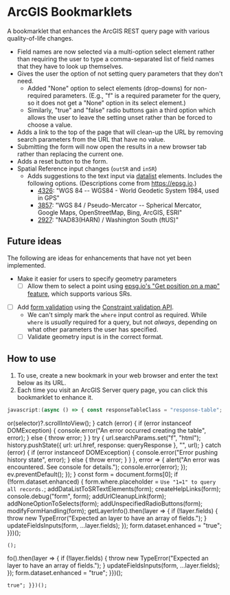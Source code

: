 # ArcGIS Bookmarklets

<!-- 🚨⚠ WARNING: DO NOT EDIT THE README.md FILE. MAKE ALL CHANGES TO README.template.md, as README.md will be overwritten by an automated process. -->

A bookmarklet that enhances the ArcGIS REST query page with various quality-of-life changes.

* Field names are now selected via a multi-option select element rather than requiring the user to type a comma-separated list of field names that they have to look up themselves.
* Gives the user the option of not setting query parameters that they don't need.
  * Added "None" option to select elements (drop-downs) for non-required parameters. (E.g., "f" is a required parameter for the query, so it does not get a "None" option in its select element.)
  * Similarly, "true" and "false" radio buttons gain a third option which allows the user to leave the setting unset rather than be forced to choose a value.
* Adds a link to the top of the page that will clean-up the URL by removing search parameters from the URL that have no value.
* Submitting the form will now open the results in a new browser tab rather than replacing the current one.
* Adds a reset button to the form.
* Spatial Reference input changes (`outSR` and `inSR`)
  * Adds suggestions to the text input via [datalist](https://developer.mozilla.org/en-US/docs/Web/HTML/Element/datalist) elements. Includes the following options. (Descriptions come from <https://epsg.io>.)
    * [4326]: "WGS 84 -- WGS84 - World Geodetic System 1984, used in GPS"
    * [3857]: "WGS 84 / Pseudo-Mercator -- Spherical Mercator, Google Maps, OpenStreetMap, Bing, ArcGIS, ESRI"
    * [2927]: "NAD83(HARN) / Washington South (ftUS)"

## Future ideas

The following are ideas for enhancements that have not yet been implemented.

* Make it easier for users to specify geometry parameters
  * [ ] Allow them to select a point using [epsg.io's "Get position on a map" feature](https://epsg.io/map#srs=2927), which supports various SRs.
* [ ] Add [form validation](https://developer.mozilla.org/en-US/docs/Learn/Forms/Form_validation#validating_forms_using_javascript) using the [Constraint validation API](https://developer.mozilla.org/en-US/docs/Web/API/Constraint_validation).
  * We can't simply mark the `where` input control as required. While `where` is *usually* required for a query, but not *always*, depending on what other parameters the user has specified.
  * [ ] Validate geometry input is in the correct format.

[4326]:https://epsg.io/4326
[2927]:https://epsg.io/2927
[3857]:https://epsg.io/3857

## How to use

1. To use, create a new bookmark in your web browser and enter the text below as its URL.
2. Each time you visit an ArcGIS Server query page, you can click this bookmarklet to enhance it.

<!-- The {{bookmarklet}} text will be replaced with the bookmarklet URL -->
```javascript
javascript:(async () => { const responseTableClass = "response-table"; const queryHelpUrl = "../../../../../../sdk/rest/index.html#/Query_Map_Service_Layer/02ss0000000r000000/"; let helpWindow = null; const srMap = new Map([ [2927, "NAD83(HARN) / Washington South (ftUS)"], [4326, "WGS 84 – WGS84 - World Geodetic System 1984, used in GPS"], [3857, "WGS 84 / Pseudo-Mercator – Spherical Mercator, Google Maps, OpenStreetMap, Bing, ArcGIS, ESRI"] ]); function createSROptionsDataList(srIds = srMap) { const dataList = document.createElement("datalist"); dataList.id = "srdatalist"; const frag = document.createDocumentFragment(); for (const [srid, desc] of srMap) { const option = document.createElement("option"); option.value = srid.toString(); option.text = option.label = `${srid}: ${desc}`; frag.appendChild(option); } dataList.appendChild(frag); return dataList; } function addDataListToSRTextElements(form, datalist, textboxIds = ["inSR", "outSR"]) { const qs = textboxIds.map(id => `input[type=text][name='${id}']`).join(","); const textBoxes = form.querySelectorAll(qs); if (!datalist) { datalist = createSROptionsDataList(); form.appendChild(datalist); } const listId = typeof datalist === "string" ? datalist : datalist.id; for (const tb of textBoxes) { tb.setAttribute("list", listId); } } function scrollToSpan(node, paramName) { console.group(`scroll to span with ${paramName}`); try { const spanList = node.querySelectorAll("td:first-child>span.usertext"); console.debug("matching spans", spanList); const spans = Array.from(spanList).filter(e => e.textContent === paramName); console.debug(`matching spans with ${paramName}`, spans); if (spans.length > 0) { spans[0].parentElement?.scrollIntoView(); } } catch (error) { console.error(error); throw error; } finally { console.groupEnd(); } } function getHelpForParam(ev) { console.group("get help for param"); try { const paramName = this.dataset.param; if (paramName) { if (!helpWindow || helpWindow.closed) { helpWindow = open(this.href, this.target); helpWindow?.addEventListener("load", function (ev) { this.setTimeout(() => scrollToSpan(helpWindow.document, paramName), 1000); }, { passive: true, capture: false }); } else { scrollToSpan(helpWindow.document, paramName); helpWindow.focus(); } ev.preventDefault(); } else { console.warn("could not access paramName"); } } catch (error) { console.error(error); throw error; } finally { console.groupEnd(); } } function createHelpLinks(form) { const labels = form.querySelectorAll("label[for]"); const helpText = "❓"; function addEventHandler(label) { const paramName = label.htmlFor || label.dataset.htmlFor; const a = document.createElement("a"); a.href = queryHelpUrl; a.target = "help"; a.dataset.param = paramName; a.text = helpText; label.append(a); a.addEventListener("click", getHelpForParam); } const selector = "td>label:first-child>input[type=radio][name]"; const elements = Array.from(form.querySelectorAll(selector), rb => { const name = rb.name; const cell = rb.parentElement?.parentElement?.previousElementSibling; cell.dataset.htmlFor = name; return cell; }); for (const label of elements) { addEventHandler(label); } labels.forEach(addEventHandler); } function getFieldByName(featureSet, fieldName) { if (!featureSet.fields) { throw new TypeError("Feature set does not contain a 'fields' property."); } return featureSet.fields.filter(f => f.name === fieldName)[0]; } function* enumerateFields(featureSet, specialFieldNameProperties = [ "objectIdFieldName", "globalIdFieldName", "displayFieldName" ]) { const fieldsToSkip = new Array(); for (const propertyName of specialFieldNameProperties) { if (!(propertyName in featureSet)) continue; const fieldName = featureSet[propertyName]; if (fieldName) { const field = getFieldByName(featureSet, fieldName); fieldsToSkip.push(field.name); yield field; } } const orderedFieldNames = Array.of(...fieldsToSkip); const unyieldedFields = featureSet.fields?.filter(f => !(f.name in fieldsToSkip)) || []; for (const field of unyieldedFields) { orderedFieldNames.push(field.name); yield field; } return orderedFieldNames; } function createTableHeading(field) { const th = document.createElement("th"); th.scope = "col"; if (typeof field === "string") { th.textContent = field; th.dataset.fieldName = field; } else { th.textContent = field.alias || field.name; th.dataset.fieldName = field.name; } return th; } function createTableCell(feature, field) { const cell = document.createElement("td"); cell.textContent = feature.attributes[field.name]; return cell; } function createTable(queryResponse) { const table = document.createElement("table"); const frag = document.createDocumentFragment(); frag.append(table); table.classList.add(responseTableClass); const thead = table.createTHead(); const theadRow = thead.insertRow(); const fields = Array.from(enumerateFields(queryResponse)); theadRow.append(...fields.map(createTableHeading)); const tbody = table.createTBody(); for (const feature of queryResponse.features) { const row = tbody.insertRow(); for (const field of fields) { const cell = createTableCell(feature, field); row.appendChild(cell); } } return frag; } function addNoneOptionToSelects(form = document.forms[0]) { console.group("add 'none' option to selects"); const namesToSkip = ["f"].map(s => `[name='${s}']`).join(","); const selects = form.querySelectorAll(`select:not(${namesToSkip})`); const labelText = "Unset"; console.log("selects", selects); for (const s of selects) { const option = document.createElement("option"); option.value = ""; option.label = labelText; option.textContent = labelText; option.defaultSelected = true; s.appendChild(option); console.log("option added", option); } console.groupEnd(); } function addUnspecifiedRadioButtons(form = document.forms[0]) { const falseRadios = Array.from(form.querySelectorAll("input[type=radio][value='false']")).filter(r => !r.nextElementSibling); if (!falseRadios) return; for (const r of falseRadios) { const newRadio = document.createElement("input"); newRadio.type = "radio"; newRadio.value = ""; newRadio.name = r.name; newRadio.defaultChecked = r.defaultChecked; const newLabel = document.createElement("label"); newLabel.append(newRadio, document.createTextNode("Unset")); if (r.parentElement && r.parentElement.parentElement) { r.parentElement.parentElement.append(newLabel); } else { throw new ReferenceError("expected parent elements not found"); } } } async function getLayerInfo() { const re = /^.+\/(?:(?:Map)|(?:Feature))Server\/(?<layerId>\d+)\b/i; const match = location.href.match(re); if (!match) { throw new Error("Invalid map service URL format."); } const url = new URL(match[0]); const layerId = match.groups["layerId"]; let layerInfoJson = sessionStorage.getItem(layerId); if (layerInfoJson) { return JSON.parse(layerInfoJson); } url.searchParams.set("f", "json"); const result = await fetch(url.toString()); layerInfoJson = await result.text(); sessionStorage.setItem(layerId, layerInfoJson); const layer = JSON.parse(layerInfoJson); return layer; } function simplifyFieldTypeName(esriFieldTypeName) { const re = /^esriFieldType/i; return esriFieldTypeName.replace(re, ""); } function* getFieldOptions(fields) { for (const field of fields) { if (field.type === "esriFieldTypeGeometry") continue; const option = document.createElement("option"); option.value = field.name; option.classList.add(field.type); const fieldType = simplifyFieldTypeName(field.type); if (field.alias && field.alias !== field.name) { option.label = `${field.alias} (${field.name}) (${fieldType})`; } else { option.label = `${field.name} (${fieldType})`; } option.text = option.label; yield option; } } function createFieldsSelect(...fields) { const select = document.createElement("select"); select.id = "outFieldsSelect"; select.multiple = true; select.append(...getFieldOptions(fields)); return select; } function updateFieldsInputs(form, ...fields) { const fieldsTextBoxes = form.querySelectorAll("input[type=text][name$='Fields'],input[type=text][name$='FieldsForStatistics']"); if (!fieldsTextBoxes) return; for (const fieldsInput of fieldsTextBoxes) { fieldsInput.type = "hidden"; const newFieldsSelect = createFieldsSelect(...fields); fieldsInput.parentElement.append(newFieldsSelect); newFieldsSelect.addEventListener("change", function (ev) { const fieldNames = Array.from(this.selectedOptions, o => o.value).join(","); fieldsInput.value = fieldNames; }); } } function removeEmptyParametersFromUrl(e) { let url = new URL(location.href); const params = Array.from(url.searchParams.entries()).filter(([key, value]) => { return value !== "" && value !== "false" && value !== "esriDefault"; }); const newSearchParams = new URLSearchParams(); for (const [k, v] of params) { newSearchParams.append(k, v); } url = new URL(url.href.replace(/\?.+$/, "")); url.search = newSearchParams.toString(); history.replaceState(null, "", url); e.preventDefault(); } function addUrlCleanupLink(form) { const link = document.createElement("a"); link.href = "#"; link.text = "Cleanup URL"; link.addEventListener("click", removeEmptyParametersFromUrl); const p = document.createElement("p"); p.append(link); form.prepend(p); } function modifyFormHandling(form) { function addResetButton() { let resetButton = form.querySelector("button[type=reset],input[type=reset]"); if (!resetButton) { resetButton = document.createElement("button"); resetButton.type = "reset"; resetButton.innerText = "Reset"; form.querySelector("[type=submit]").parentElement.appendChild(resetButton); } } addResetButton(); form.addEventListener("submit", function (ev) { const submitButton = ev.submitter; const methodRe = /(?:(?:GET)|(?:POST))/gi; const methodMatch = submitButton?.getAttribute("value")?.match(methodRe); this.method = methodMatch ? methodMatch[0].toLowerCase() : ""; this.target = "_blank"; }); } function enhanceTimeInput(form) { const re = /(?<start>\d+)(?:,\s*(?<end>\d+))?/; const timeInput = form.querySelector("input[name='time']"); if (timeInput) { timeInput.pattern = re.source; } return timeInput; } const form = document.forms[0]; if (!form.dataset.enhanced) { form.where.placeholder = `Use "1=1" to query all records.`; addDataListToSRTextElements(form); createHelpLinks(form); console.debug("form", form); addUrlCleanupLink(form); addNoneOptionToSelects(form); addUnspecifiedRadioButtons(form); modifyFormHandling(form); enhanceTimeInput(form); getLayerInfo().then(layer => { if (!layer.fields) { throw new TypeError("Expected an layer to have an array of fields."); } updateFieldsInputs(form, ...layer.fields); }); form.dataset.enhanced = "true"; }})();
```
or(selector)?.scrollIntoView(); } catch (error) { if (error instanceof DOMException) { console.error("An error occurred creating the table", error); } else { throw error; } } try { url.searchParams.set("f", "html"); history.pushState({ url: url.href, response: queryResponse }, "", url); } catch (error) { if (error instanceof DOMException) { console.error("Error pushing history state", error); } else { throw error; } } }, error => { alert("An error was encountered. See console for details."); console.error(error); }); ev.preventDefault(); }); } const form = document.forms[0]; if (!form.dataset.enhanced) { form.where.placeholder = `Use "1=1" to query all records.`; addDataListToSRTextElements(form); createHelpLinks(form); console.debug("form", form); addUrlCleanupLink(form); addNoneOptionToSelects(form); addUnspecifiedRadioButtons(form); modifyFormHandling(form); getLayerInfo().then(layer => { if (!layer.fields) { throw new TypeError("Expected an layer to have an array of fields."); } updateFieldsInputs(form, ...layer.fields); }); form.dataset.enhanced = "true"; }})();
```
();
```
fo().then(layer => { if (!layer.fields) { throw new TypeError("Expected an layer to have an array of fields."); } updateFieldsInputs(form, ...layer.fields); }); form.dataset.enhanced = "true"; }})();
```
true"; }})();
```
